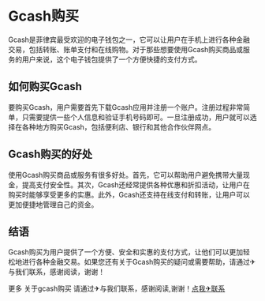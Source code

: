 # Gcash购买

Gcash是菲律宾最受欢迎的电子钱包之一，它可以让用户在手机上进行各种金融交易，包括转账、账单支付和在线购物。对于那些想要使用Gcash购买商品或服务的用户来说，这个电子钱包提供了一个方便快捷的支付方式。

## 如何购买Gcash

要购买Gcash，用户需要首先下载Gcash应用并注册一个账户。注册过程非常简单，只需要提供一些个人信息和验证手机号码即可。一旦注册成功，用户就可以选择在各种地方购买Gcash，包括便利店、银行和其他合作伙伴网点。

## Gcash购买的好处

使用Gcash购买商品或服务有很多好处。首先，它可以帮助用户避免携带大量现金，提高支付安全性。其次，Gcash还经常提供各种优惠和折扣活动，让用户在购买时能够享受更多的实惠。此外，Gcash还支持在线支付和转账，让用户可以更加便捷地管理自己的资金。

## 结语

Gcash购买为用户提供了一个方便、安全和实惠的支付方式，让他们可以更加轻松地进行各种金融交易。如果您还有关于Gcash购买的疑问或需要帮助，请通过✈与我们联系，感谢阅读，谢谢！

更多 关于gcash购买 请通过✈与我们联系，感谢阅读,谢谢！[点我✈联系](https://ss.k02.cc)